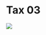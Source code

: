 # Tax 03
<img src="https://firebasestorage.googleapis.com/v0/b/hinh-6eaf7.appspot.com/o/tax.jpg?alt=media&token=90ce8876-04c9-43b4-88f7-26bca6da560b">

